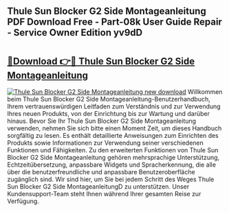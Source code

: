 ## Thule Sun Blocker G2 Side Montageanleitung PDF Download Free - Part-08k User Guide Repair - Service Owner Edition yv9dD

# <h2><a href="http://df6v1s.blite.top/?on=Thule+Sun+Blocker+G2+Side+Montageanleitung">🔗Download 👉🔴 Thule Sun Blocker G2 Side Montageanleitung</a></h2>

[![Thule Sun Blocker G2 Side Montageanleitung new download](https://i.imgur.com/lujVjoI.png)](http://df6v1s.blite.top/?on=Thule+Sun+Blocker+G2+Side+Montageanleitung)
Willkommen beim Thule Sun Blocker G2 Side Montageanleitung-Benutzerhandbuch, Ihrem vertrauenswürdigen Leitfaden zum Verständnis und zur Verwendung Ihres neuen Produkts, von der Einrichtung bis zur Wartung und darüber hinaus. Bevor Sie Ihr Thule Sun Blocker G2 Side Montageanleitung verwenden, nehmen Sie sich bitte einen Moment Zeit, um dieses Handbuch sorgfältig zu lesen. Es enthält detaillierte Anweisungen zum Einrichten des Produkts sowie Informationen zur Verwendung seiner verschiedenen Funktionen und Fähigkeiten. Zu den erweiterten Funktionen von Thule Sun Blocker G2 Side Montageanleitung gehören mehrsprachige Unterstützung, Echtzeitübersetzung, anpassbare Widgets und Spracherkennung, die alle über die benutzerfreundliche und anpassbare Benutzeroberfläche zugänglich sind. Wir sind hier, um Sie bei jedem Schritt des Weges Thule Sun Blocker G2 Side MontageanleitungD zu unterstützen. Unser Kundensupport-Team steht Ihnen während Ihrer gesamten Reise zur Verfügung.
